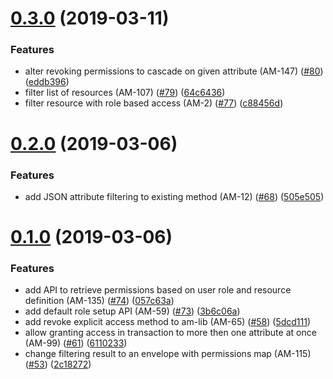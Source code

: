 # [0.3.0](https://github.com/hmcts/am-lib/compare/0.2.0...0.3.0) (2019-03-11)


### Features

* alter revoking permissions to cascade on given attribute (AM-147) ([#80](https://github.com/hmcts/am-lib/issues/80)) ([eddb396](https://github.com/hmcts/am-lib/commit/eddb396))
* filter list of resources (AM-107) ([#79](https://github.com/hmcts/am-lib/issues/79)) ([64c6436](https://github.com/hmcts/am-lib/commit/64c6436))
* filter resource with role based access (AM-2) ([#77](https://github.com/hmcts/am-lib/issues/77)) ([c88456d](https://github.com/hmcts/am-lib/commit/c88456d))



# [0.2.0](https://github.com/hmcts/am-lib/compare/0.1.0...0.2.0) (2019-03-06)


### Features

* add JSON attribute filtering to existing method (AM-12) ([#68](https://github.com/hmcts/am-lib/issues/68)) ([505e505](https://github.com/hmcts/am-lib/commit/505e505))



# [0.1.0](https://github.com/hmcts/am-lib/compare/0.0.8...0.1.0) (2019-03-06)


### Features

* add API to retrieve permissions based on user role and resource definition (AM-135) ([#74](https://github.com/hmcts/am-lib/issues/74)) ([057c63a](https://github.com/hmcts/am-lib/commit/057c63a))
* add default role setup API (AM-59) ([#73](https://github.com/hmcts/am-lib/issues/73)) ([3b6c06a](https://github.com/hmcts/am-lib/commit/3b6c06a))
* add revoke explicit access method to am-lib (AM-65) ([#58](https://github.com/hmcts/am-lib/issues/58)) ([5dcd111](https://github.com/hmcts/am-lib/commit/5dcd111))
* allow granting access in transaction to more then one attribute at once (AM-99) ([#61](https://github.com/hmcts/am-lib/issues/61)) ([6110233](https://github.com/hmcts/am-lib/commit/6110233))
* change filtering result to an envelope with permissions map (AM-115) ([#53](https://github.com/hmcts/am-lib/issues/53)) ([2c18272](https://github.com/hmcts/am-lib/commit/2c18272))



